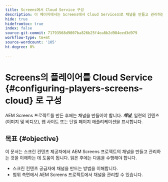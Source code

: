 ```yaml
---
title: Screens에서 Cloud Service 구성
description: 이 페이지에서는 Screens에서 Cloud Service으로 채널을 만들고 관리하는 방법을 설명합니다.
hide: true
hidefromtoc: true
index: false
source-git-commit: 71793568d9007ba826b25f4ea8b2d984eed3d979
workflow-type: tm+mt
source-wordcount: '105'
ht-degree: 0%

---
```



# Screens의 플레이어를 Cloud Service {#configuring-players-screens-cloud} 로 구성

AEM Screens 프로젝트를 만든 후에는 채널을 만들어야 합니다.
***채널***, 일련의 컨텐츠(이미지 및 비디오), 웹 사이트 또는 단일 페이지 애플리케이션을 표시합니다.

## 목표 {#objective}

이 문서는 스크린 컨텐츠 제공자에서 AEM Screens 프로젝트의 채널을 만들고 관리하는 것을 이해하는 데 도움이 됩니다. 읽은 후에는 다음을 수행해야 합니다.

* 스크린 컨텐츠 공급자에 채널을 만드는 방법을 이해합니다.
* 범위 측면에서 AEM Screens 프로젝트에서 채널을 관리할 수 있습니다.